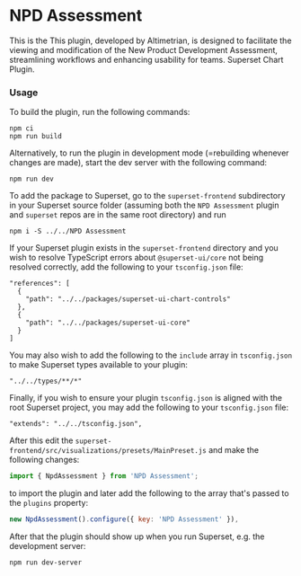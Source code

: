 # NPD Assessment

This is the This plugin, developed by Altimetrian, is designed to facilitate the viewing and modification of the New Product Development Assessment, streamlining workflows and enhancing usability for teams. Superset Chart Plugin.

### Usage

To build the plugin, run the following commands:

```
npm ci
npm run build
```

Alternatively, to run the plugin in development mode (=rebuilding whenever changes are made), start the dev server with the following command:

```
npm run dev
```

To add the package to Superset, go to the `superset-frontend` subdirectory in your Superset source folder (assuming both the `NPD Assessment` plugin and `superset` repos are in the same root directory) and run
```
npm i -S ../../NPD Assessment
```

If your Superset plugin exists in the `superset-frontend` directory and you wish to resolve TypeScript errors about `@superset-ui/core` not being resolved correctly, add the following to your `tsconfig.json` file:

```
"references": [
  {
    "path": "../../packages/superset-ui-chart-controls"
  },
  {
    "path": "../../packages/superset-ui-core"
  }
]
```

You may also wish to add the following to the `include` array in `tsconfig.json` to make Superset types available to your plugin:

```
"../../types/**/*"
```

Finally, if you wish to ensure your plugin `tsconfig.json` is aligned with the root Superset project, you may add the following to your `tsconfig.json` file:

```
"extends": "../../tsconfig.json",
```

After this edit the `superset-frontend/src/visualizations/presets/MainPreset.js` and make the following changes:

```js
import { NpdAssessment } from 'NPD Assessment';
```

to import the plugin and later add the following to the array that's passed to the `plugins` property:
```js
new NpdAssessment().configure({ key: 'NPD Assessment' }),
```

After that the plugin should show up when you run Superset, e.g. the development server:

```
npm run dev-server
```

